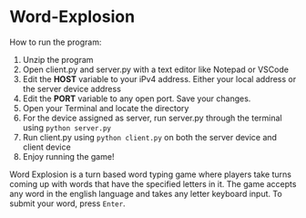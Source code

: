 # Word-Explosion
How to run the program:
1. Unzip the program
2. Open client.py and server.py with a text editor like Notepad or VSCode
3. Edit the **HOST** variable to your iPv4 address. Either your local address or the server device address
4. Edit the **PORT** variable to any open port. Save your changes.
5. Open your Terminal and locate the directory
6. For the device assigned as server, run server.py through the terminal using `python server.py`
7. Run client.py using `python client.py` on both the server device and client device
8. Enjoy running the game!

Word Explosion is a turn based word typing game where players take turns coming up with words that have the specified letters in it. The game accepts any word in the english language and takes any letter keyboard input. To submit your word, press `Enter`.
